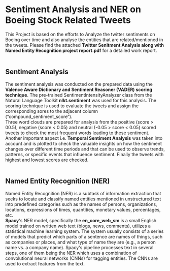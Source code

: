 # Sentiment Analysis and NER on Boeing Stock Related Tweets
 This Project is based on the efforts to Analyze the twitter sentiments on Boeing over time and also analyse the entities that are related/mentioned in the tweets. Please find the attached **Twitter Senitment Analysis along with Named Entity Recognition project report.pdf** for a detailed work report. <br>
<br>
## Sentiment Analysis
 The sentiment analysis was conducted on the prepared data using the **Valence Aware Dictionary and Sentiment Reasoner (VADER) scoring technique**. The pre-trained SentimentIntensityAnalyzer class from the Natural Language Toolkit **nlkt.sentiment** was used for this analysis. The scoring technique is used to evaluate the tweets and assign the corresponding sores to the adjacent column (“compound_sentiment_score”). <br>
Three word clouds are prepared for analysis from the positive (score > 00.5), negative (score < 0.05) and neutral (-0.05 > score < 0.05) scored tweets to check the most frequent words leading to these sentiment. <br>
Another important aspect i.e. **Temporal Sentiment Analysis** was taken into account and is plotted to check the valuable insights on how the sentiment changes over different time periods and that can be used to observe trends, patterns, or specific events that influence sentiment. Finally the tweets with highest and lowest scores are checked. <br>
<br>
## Named Entity Recognition (NER)
Named Entity Recognition (NER) is a subtask of information extraction that seeks to locate and classify named entities mentioned in unstructured text into predefined categories such as the names of persons, organizations, locations, expressions of times, quantities, monetary values, percentages, etc. <br>
**Spacy**'s NER model, specifically the **en_core_web_sm** is a small English model trained on written web text (blogs, news, comments), utilizes a statistical machine learning system. The system usually consists of a series of models that predict which parts of a sentence are names of things, such as companies or places, and what type of name they are (e.g., a person name vs. a company name). Spacy's pipeline processes text in several steps, one of them being the NER which uses a combination of convolutional neural networks (CNNs) for tagging entities. The CNNs are used to extract features from the text.
